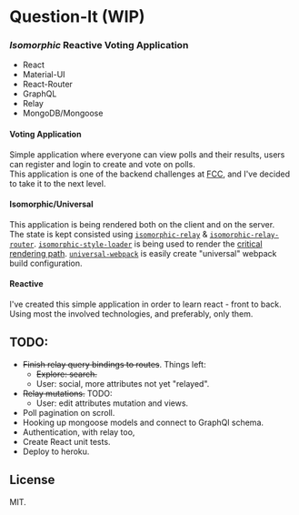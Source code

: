 # Question-It (WIP)
### _Isomorphic_ Reactive Voting Application
* React
* Material-UI
* React-Router
* GraphQL
* Relay
* MongoDB/Mongoose

#### Voting Application
Simple application where everyone can view polls and their results, users can register and login to create and vote on polls.  
This application is one of the backend challenges at [FCC](https://www.freecodecamp.com/), and I've decided to take it to the next level.

#### Isomorphic/Universal
This application is being rendered both on the client and on the server.  
The state is kept consisted using [`isomorphic-relay`](https://www.npmjs.com/package/isomorphic-relay) & [`isomorphic-relay-router`](https://www.npmjs.com/package/isomorphic-relay-router).
[`isomorphic-style-loader`](https://www.npmjs.com/package/isomorphic-style-loader) is being used to render the [critical rendering path](https://developers.google.com/web/fundamentals/performance/critical-rendering-path/?hl=en).
[`universal-webpack`](https://www.npmjs.com/package/universal-webpack) is easily create "universal" webpack build configuration.

#### Reactive
I've created this simple application in order to learn react - front to back. Using most the involved technologies, and preferably, only them.

## TODO:
* ~~Finish relay query bindings to routes~~. Things left:
  * ~~Explore: search.~~
  * User: social, more attributes not yet "relayed".
* ~~Relay mutations.~~ TODO:
  * User: edit attributes mutation and views.
* Poll pagination on scroll.
* Hooking up mongoose models and connect to GraphQl schema.
* Authentication, with relay too,
* Create React unit tests.
* Deploy to heroku.

## License
MIT.



